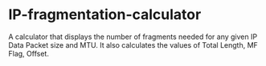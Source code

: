 # IP-fragmentation-calculator
A calculator that displays the number of fragments needed for any given IP Data Packet size and MTU. It also calculates the values of Total Length, MF Flag, Offset.
